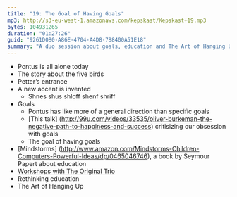 ```yaml
---
title: "19: The Goal of Having Goals"
mp3: http://s3-eu-west-1.amazonaws.com/kepskast/Kepskast+19.mp3
bytes: 104931265
duration: "01:27:26"
guid: "9261D0B0-A86E-4704-A4D8-788400A51E18"
summary: "A duo session about goals, education and The Art of Hanging Up."
---
```


* Pontus is all alone today
* The story about the five birds
* Petter’s entrance
* A new accent is invented 
	* Shnes shus shloff shenf shriff
* Goals
	* Pontus has like more of a general direction than specific goals
	* [This talk] (http://99u.com/videos/33535/oliver-burkeman-the-negative-path-to-happiness-and-success) critisizing our obsession with goals
	* The goal of having goals
* [Mindstorms] (http://www.amazon.com/Mindstorms-Children-Computers-Powerful-Ideas/dp/0465046746), a book by Seymour Papert about education
* [Workshops with The Original Trio ](https://www.youtube.com/watch?v=jzz3U_phyxM)
* Rethinking education 
* The Art of Hanging Up


